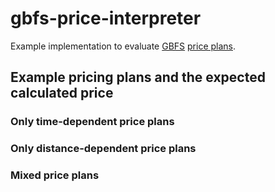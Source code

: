# gbfs-price-interpreter
Example implementation to evaluate [GBFS](https://github.com/NABSA/gbfs/blob/v2.2/gbfs.md) [price plans](https://github.com/NABSA/gbfs/blob/v2.2/gbfs.md#system_pricing_plansjson).
## Example pricing plans and the expected calculated price
### Only time-dependent price plans
### Only distance-dependent price plans
### Mixed price plans

